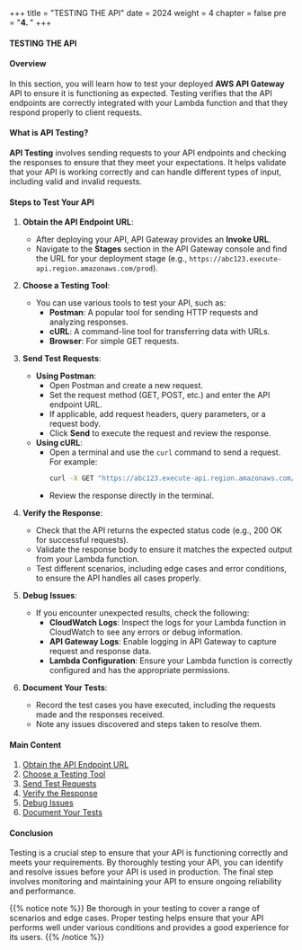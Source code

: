 +++
title = "TESTING THE API"
date = 2024
weight = 4
chapter = false
pre = "<b>4. </b>"
+++


#### TESTING THE API

#### Overview
In this section, you will learn how to test your deployed **AWS API Gateway** API to ensure it is functioning as expected. Testing verifies that the API endpoints are correctly integrated with your Lambda function and that they respond properly to client requests.

#### What is API Testing?
**API Testing** involves sending requests to your API endpoints and checking the responses to ensure that they meet your expectations. It helps validate that your API is working correctly and can handle different types of input, including valid and invalid requests.

#### Steps to Test Your API

1. **Obtain the API Endpoint URL**:
   - After deploying your API, API Gateway provides an **Invoke URL**.
   - Navigate to the **Stages** section in the API Gateway console and find the URL for your deployment stage (e.g., `https://abc123.execute-api.region.amazonaws.com/prod`).

2. **Choose a Testing Tool**:
   - You can use various tools to test your API, such as:
     - **Postman**: A popular tool for sending HTTP requests and analyzing responses.
     - **cURL**: A command-line tool for transferring data with URLs.
     - **Browser**: For simple GET requests.

3. **Send Test Requests**:
   - **Using Postman**:
     - Open Postman and create a new request.
     - Set the request method (GET, POST, etc.) and enter the API endpoint URL.
     - If applicable, add request headers, query parameters, or a request body.
     - Click **Send** to execute the request and review the response.
   - **Using cURL**:
     - Open a terminal and use the `curl` command to send a request. For example:
       ```bash
       curl -X GET "https://abc123.execute-api.region.amazonaws.com/prod/hello"
       ```
     - Review the response directly in the terminal.

4. **Verify the Response**:
   - Check that the API returns the expected status code (e.g., 200 OK for successful requests).
   - Validate the response body to ensure it matches the expected output from your Lambda function.
   - Test different scenarios, including edge cases and error conditions, to ensure the API handles all cases properly.

5. **Debug Issues**:
   - If you encounter unexpected results, check the following:
     - **CloudWatch Logs**: Inspect the logs for your Lambda function in CloudWatch to see any errors or debug information.
     - **API Gateway Logs**: Enable logging in API Gateway to capture request and response data.
     - **Lambda Configuration**: Ensure your Lambda function is correctly configured and has the appropriate permissions.

6. **Document Your Tests**:
   - Record the test cases you have executed, including the requests made and the responses received.
   - Note any issues discovered and steps taken to resolve them.

#### Main Content

1. [Obtain the API Endpoint URL](#)
2. [Choose a Testing Tool](#)
3. [Send Test Requests](#)
4. [Verify the Response](#)
5. [Debug Issues](#)
6. [Document Your Tests](#)

#### Conclusion
Testing is a crucial step to ensure that your API is functioning correctly and meets your requirements. By thoroughly testing your API, you can identify and resolve issues before your API is used in production. The final step involves monitoring and maintaining your API to ensure ongoing reliability and performance.

{{% notice note %}}
Be thorough in your testing to cover a range of scenarios and edge cases. Proper testing helps ensure that your API performs well under various conditions and provides a good experience for its users.
{{% /notice %}}
